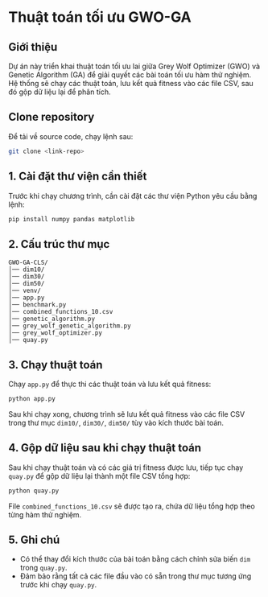 # Thuật toán tối ưu GWO-GA

## Giới thiệu

Dự án này triển khai thuật toán tối ưu lai giữa Grey Wolf Optimizer (GWO) và Genetic Algorithm (GA) để giải quyết các bài toán tối ưu hàm thử nghiệm. Hệ thống sẽ chạy các thuật toán, lưu kết quả fitness vào các file CSV, sau đó gộp dữ liệu lại để phân tích.

## Clone repository

Để tải về source code, chạy lệnh sau:

```bash
git clone <link-repo>
```

## 1. Cài đặt thư viện cần thiết

Trước khi chạy chương trình, cần cài đặt các thư viện Python yêu cầu bằng lệnh:

```bash
pip install numpy pandas matplotlib
```

## 2. Cấu trúc thư mục

```
GWO-GA-CLS/
│── dim10/
│── dim30/
│── dim50/
│── venv/
│── app.py
│── benchmark.py
│── combined_functions_10.csv
│── genetic_algorithm.py
│── grey_wolf_genetic_algorithm.py
│── grey_wolf_optimizer.py
│── quay.py
```

## 3. Chạy thuật toán

Chạy `app.py` để thực thi các thuật toán và lưu kết quả fitness:

```bash
python app.py
```

Sau khi chạy xong, chương trình sẽ lưu kết quả fitness vào các file CSV trong thư mục `dim10/`, `dim30/`, `dim50/` tùy vào kích thước bài toán.

## 4. Gộp dữ liệu sau khi chạy thuật toán

Sau khi chạy thuật toán và có các giá trị fitness được lưu, tiếp tục chạy `quay.py` để gộp dữ liệu lại thành một file CSV tổng hợp:

```bash
python quay.py
```

File `combined_functions_10.csv` sẽ được tạo ra, chứa dữ liệu tổng hợp theo từng hàm thử nghiệm.

## 5. Ghi chú

-   Có thể thay đổi kích thước của bài toán bằng cách chỉnh sửa biến `dim` trong `quay.py`.
-   Đảm bảo rằng tất cả các file đầu vào có sẵn trong thư mục tương ứng trước khi chạy `quay.py`.
